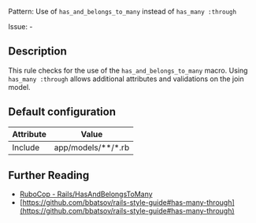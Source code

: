 Pattern: Use of `has_and_belongs_to_many` instead of `has_many :through`

Issue: -

## Description

This rule checks for the use of the `has_and_belongs_to_many` macro. Using `has_many :through` allows additional attributes and validations on the join model.

## Default configuration

Attribute | Value
--- | ---
Include | app/models/\*\*/\*.rb

## Further Reading

* [RuboCop - Rails/HasAndBelongsToMany](https://docs.rubocop.org/rubocop-rails/cops_rails.html#railshasandbelongstomany)
* [https://github.com/bbatsov/rails-style-guide#has-many-through](https://github.com/bbatsov/rails-style-guide#has-many-through)
